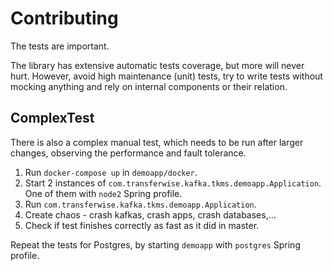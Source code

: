 # Contributing

The tests are important.

The library has extensive automatic tests coverage, but more will never hurt. However, avoid high maintenance (unit) tests, try to write tests
without mocking anything and rely on internal components or their relation.

## ComplexTest

There is also a complex manual test, which needs to be run after larger changes, observing the performance and fault tolerance.

1. Run `docker-compose up` in `demoapp/docker`.
2. Start 2 instances of `com.transferwise.kafka.tkms.demoapp.Application`.
One of them with `node2` Spring profile.
3. Run `com.transferwise.kafka.tkms.demoapp.Application`.
4. Create chaos - crash kafkas, crash apps, crash databases,...
5. Check if test finishes correctly as fast as it did in master.

Repeat the tests for Postgres, by starting `demoapp` with `postgres` Spring profile.
